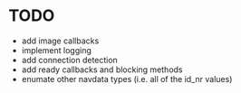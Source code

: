 TODO
====

- add image callbacks
- implement logging
- add connection detection
- add ready callbacks and blocking methods
- enumate other navdata types (i.e. all of the id\_nr values)
